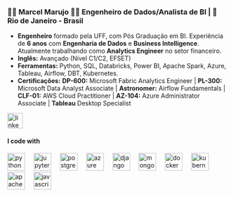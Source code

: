 <!-- ### Olá, pessoal! 👋 

<p align="left">  --> 
### 👨‍💻 Marcel Marujo 👨‍💻 Engenheiro de Dados/Analista de BI  |  📍 Rio de Janeiro - Brasil

- **Engenheiro** formado pela UFF, com Pós Graduação em BI. Experiência de **6 anos** com **Engenharia de Dados** e **Business Intelligence**. Atualmente trabalhando como **Analytics Engineer** no setor financeiro.
- **Inglês:** Avançado (Nível C1/C2, EFSET)
- **Ferramentas:** Python, SQL, Databricks, Power BI, Apache Spark, Azure, Tableau, Airflow, DBT, Kubernetes.
- **Certificações:** **DP-600:** Microsoft Fabric Analytics Engineer | **PL-300:** Microsoft Data Analyst Associate | **Astronomer:** Airflow Fundamentals | **CLF-01:** AWS Cloud Practitioner | **AZ-104:** Azure Administrator Associate | **Tableau** Desktop Specialist

<div align="left">
  <a href="https://www.linkedin.com/in/marcel-marujo/" target="_blank">
    <img src="https://img.shields.io/static/v1?message=LinkedIn&logo=linkedin&label=&color=0077B5&logoColor=white&labelColor=&style=for-the-badge" height="35" alt="linkedin logo"  />
  </a>
</div>

#### I code with
<div align="left">
  <img src="https://cdn.jsdelivr.net/gh/devicons/devicon/icons/python/python-original.svg" height="40" alt="python logo" />
  <img width="12" />
  <img src="https://cdn.jsdelivr.net/gh/devicons/devicon/icons/jupyter/jupyter-original.svg" height="40" alt="jupyter logo" />
  <img width="12" />
  <img src="https://cdn.jsdelivr.net/gh/devicons/devicon/icons/postgresql/postgresql-original.svg" height="40" alt="postgresql logo" />
  <img width="12" />
  <img src="https://cdn.jsdelivr.net/gh/devicons/devicon/icons/azure/azure-original.svg" height="40" alt="azure logo" />
  <img width="12" />
  <img src="https://cdn.jsdelivr.net/gh/devicons/devicon/icons/django/django-plain.svg" height="40" alt="django logo" />
  <img width="12" />
  <img src="https://cdn.jsdelivr.net/gh/devicons/devicon/icons/mongodb/mongodb-original.svg" height="40" alt="mongodb logo" />
  <img width="12" />
  <img src="https://cdn.jsdelivr.net/gh/devicons/devicon/icons/docker/docker-original.svg" height="40" alt="docker logo" />
  <img width="12" />
  <img src="https://cdn.jsdelivr.net/gh/devicons/devicon/icons/kubernetes/kubernetes-plain.svg" height="40" alt="kubernetes logo" />
  <img width="12" />
  <img src="https://cdn.jsdelivr.net/gh/devicons/devicon/icons/apachekafka/apachekafka-original.svg" height="40" alt="apachekafka logo" />
  <img width="12" />
  <img src="https://cdn.jsdelivr.net/gh/devicons/devicon/icons/javascript/javascript-original.svg" height="40" alt="javascript logo" />
</div>


<!---
marcelmarujo/marcelmarujo is a ✨ special ✨ repository because its `README.md` (this file) appears on your GitHub profile.
You can click the Preview link to take a look at your changes.
--->
